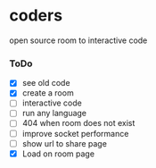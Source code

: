 # coders
open source room to interactive code

### ToDo
- [x] see old code
- [x] create a room
- [ ] interactive code
- [ ] run any language
- [ ] 404 when room does not exist
- [ ] improve socket performance
- [ ] show url to share page
- [x] Load on room page
